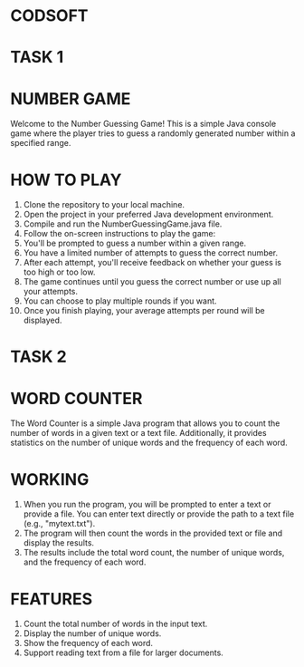 # CODSOFT
# TASK 1
# NUMBER GAME
Welcome to the Number Guessing Game! This is a simple Java console game where the player tries to guess a randomly generated number within a specified range.

# HOW TO PLAY
1. Clone the repository to your local machine.
2. Open the project in your preferred Java development environment.
3. Compile and run the NumberGuessingGame.java file.
4. Follow the on-screen instructions to play the game:
5. You'll be prompted to guess a number within a given range.
6. You have a limited number of attempts to guess the correct number.
7. After each attempt, you'll receive feedback on whether your guess is too high or too low.
8. The game continues until you guess the correct number or use up all your attempts.
9. You can choose to play multiple rounds if you want.
10. Once you finish playing, your average attempts per round will be displayed.


# TASK 2
# WORD COUNTER
The Word Counter is a simple Java program that allows you to count the number of words in a given text or a text file. Additionally, it provides statistics on the number of unique words and the frequency of each word.

# WORKING
1. When you run the program, you will be prompted to enter a text or provide a file. You can enter text directly or provide the path to a text file (e.g., "mytext.txt").
2. The program will then count the words in the provided text or file and display the results.
3. The results include the total word count, the number of unique words, and the frequency of each word.

# FEATURES
1. Count the total number of words in the input text.
2. Display the number of unique words.
3. Show the frequency of each word.
4. Support reading text from a file for larger documents.
